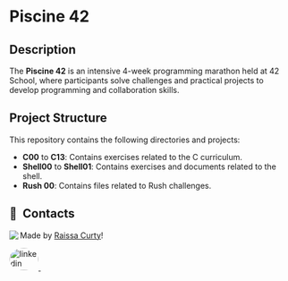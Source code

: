 # Piscine 42

## Description

The **Piscine 42** is an intensive 4-week programming marathon held at 42 School, where participants solve challenges and practical projects to develop programming and collaboration skills.

## Project Structure

This repository contains the following directories and projects:

- **C00** to **C13**: Contains exercises related to the C curriculum.
- **Shell00** to **Shell01**: Contains exercises and documents related to the shell.
- **Rush 00**: Contains files related to Rush challenges.

## 💬 &nbsp;Contacts
<img align="left" src="https://avatars.githubusercontent.com/curtyraissa?size=100">

Made by [Raissa Curty](https://github.com/curtyraissa)!

<a href="https://www.linkedin.com/in/raissa-curty/" target="_blank">
    <img style="border-radius:50%;" src="https://raw.githubusercontent.com/maurodesouza/profile-readme-generator/master/src/assets/icons/social/linkedin/default.svg" width="52" height="40" alt="linkedin logo"  />
</a>&nbsp;
